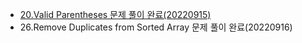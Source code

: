 * [20.Valid Parentheses 문제 풀이 완료(20220915)](https://spjh.tistory.com/35)
* 26.Remove Duplicates from Sorted Array 문제 풀이 완료(20220916)
